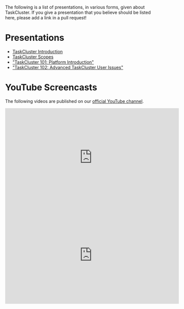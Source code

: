 The following is a list of presentations, in various forms, given about TaskCluster.
If you give a presentation that you believe should be listed here, please add a link in a pull request!

Presentations
=============

 * [TaskCluster Introduction](/presentations/intro/)
 * [TaskCluster Scopes](/presentations/scopes/)
 * ["TaskCluster 101: Platform Introduction"](/presentations/TC-101/)
 * ["TaskCluster 102: Advanced TaskCluster User Issues"](/presentations/TC-102/)

YouTube Screencasts
===================

The following videos are published on our [official YouTube channel](https://www.youtube.com/channel/UCD0odAg4RgoTDdomOx7lSuw).

<iframe width="560" height="315" src="https://www.youtube.com/embed/cez1uGY5u8A" frameborder="0" allowfullscreen></iframe>

<iframe width="560" height="315" src="https://www.youtube.com/embed/B1MAyJpUya8" frameborder="0" allowfullscreen></iframe>
